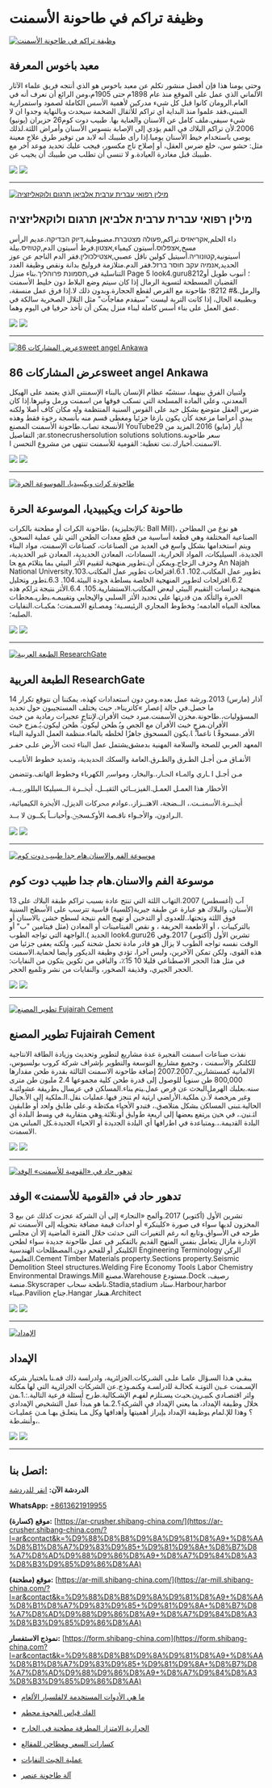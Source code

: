 # وظيفة تراكم في طاحونة الأسمنت

<a href="https://swt.shibang-china.com/?l=ar&img&k=%D9%88%D8%B8%D9%8A%D9%81%D8%A9+%D8%AA%D8%B1%D8%A7%D9%83%D9%85+%D9%81%D9%8A+%D8%B7%D8%A7%D8%AD%D9%88%D9%86%D8%A9+%D8%A7%D9%84%D8%A3%D8%B3%D9%85%D9%86%D8%AA" target="_blank">![وظيفة تراكم في طاحونة الأسمنت](http://static.shibang-china.com/all-800x300/1411.jpg)</a>

## معبد باخوس المعرفة
وحتى يومنا هذا فإن أفضل منشور تكلم عن معبد باخوس هو الذي أنتجه فريق علماء الآثار الألماني الذي عمل على الموقع منذ عام 1898م حتى 1905م،ومن الرائع أن نعرف أنه في العام.الرومان كانوا قبل كل شيء مدركين لأهمية الأسس الكاملة لصمود واستمرارية المبنى،فقد علموا منذ البداية أي تراكم للأثقال الضخمة سيحدث وبالنهاية وجدوا ان لا شيء سيفي.ملف كامل عن الاسنان والعناية بها. طبيب دوت كوم26 حزيران (يونيو) 2006.لأن تراكم البلاك في الفم يؤدي إلى الإصابة بتسوس الأسنان وأمراض اللثة.لذلك يوصى باستخدام خيط الأسنان يوميا.إذا رأى طبيبك أنه لابد من توفير طرق علاج معينة مثل: حشو سن، خلع ضرس العقل، أو إصلاح تاج مكسور، فيجب عليك تحديد موعد آخر مع طبيبك قبل مغادرة العيادة.و لا تنسى أن تطلب من طبيبك أن يجيب عن.


<a href="https://whatsapp.shibangsoft.com/WhatsApp.php" target="_blank" title="WhatsApp">![](http://static.shibang-china.com/icon/whatsapp.png)</a> <a href="https://swt.shibang-china.com/?l=ar&icon&k=%D9%88%D8%B8%D9%8A%D9%81%D8%A9+%D8%AA%D8%B1%D8%A7%D9%83%D9%85+%D9%81%D9%8A+%D8%B7%D8%A7%D8%AD%D9%88%D9%86%D8%A9+%D8%A7%D9%84%D8%A3%D8%B3%D9%85%D9%86%D8%AA" target="_blank">![](http://static.shibang-china.com/icon/chat-ar.png)</a>

---

<a href="https://swt.shibang-china.com/?l=ar&img&k=%D9%88%D8%B8%D9%8A%D9%81%D8%A9+%D8%AA%D8%B1%D8%A7%D9%83%D9%85+%D9%81%D9%8A+%D8%B7%D8%A7%D8%AD%D9%88%D9%86%D8%A9+%D8%A7%D9%84%D8%A3%D8%B3%D9%85%D9%86%D8%AA" target="_blank">![מילין רפואי עברית ערבית אלביאן תרגום ולוקאליזציה](http://static.shibang-china.com/all-800x300/1065.jpg)</a>

## מילין רפואי עברית ערבית אלביאן תרגום ולוקאליזציה
داء الحلم,אקריאזיס.تراكم,פעולה מצטברת.مضبوطية,דיוק הבדיקה.عديم الرأس مسخ,אצפלוס.أسيتون كيمياء,אצטון.فرط أسيتون الدم,קטוזיס.بيلة أسيتونية,קטונוריה.أسيتيل كولين ناقل عصبي,אצטילכולין.فقر الدم الناجم عن عوز الحديد,אנמיה עקב חוסר ברזל.فقر الدم.متلازمة فروليخ بدانة ونقص وظيفة الغدد التناسلية في,תסמונת פרוהליך.بناء منزل Page 5 look4.guru8212؛ أنبوب طويل أو القضبان المسطحة لتسوية الرمال إذا كان سيتم وضع البلاط دون خليط الأسمنت والرمل.&amp;# 8212؛ طاحونة مع القرص لقطع الحجارة.وبدون ذلك لا.إذا فرق عمل منسقة، وبطبيعة الحال، إذا كانت التربة ليست &quot;سيقدم مفاجآت&quot; مثل التلال الصخرية سالكة في عمق العمل على بناء أسس كاملة لبناء منزل يمكن أن تأخذ حرفيا في اليوم وهما.


<a href="https://whatsapp.shibangsoft.com/WhatsApp.php" target="_blank" title="WhatsApp">![](http://static.shibang-china.com/icon/whatsapp.png)</a> <a href="https://swt.shibang-china.com/?l=ar&icon&k=%D9%88%D8%B8%D9%8A%D9%81%D8%A9+%D8%AA%D8%B1%D8%A7%D9%83%D9%85+%D9%81%D9%8A+%D8%B7%D8%A7%D8%AD%D9%88%D9%86%D8%A9+%D8%A7%D9%84%D8%A3%D8%B3%D9%85%D9%86%D8%AA" target="_blank">![](http://static.shibang-china.com/icon/chat-ar.png)</a>

---

<a href="https://swt.shibang-china.com/?l=ar&img&k=%D9%88%D8%B8%D9%8A%D9%81%D8%A9+%D8%AA%D8%B1%D8%A7%D9%83%D9%85+%D9%81%D9%8A+%D8%B7%D8%A7%D8%AD%D9%88%D9%86%D8%A9+%D8%A7%D9%84%D8%A3%D8%B3%D9%85%D9%86%D8%AA" target="_blank">![عرض المشاركات 86sweet angel Ankawa](http://static.shibang-china.com/all-800x300/517.jpg)</a>

## عرض المشاركات 86sweet angel Ankawa
ولتبيان الفرق بينهما، سنشبّه عظام الإنسان بالبناء الإسمنتي الذي يعتمد على الهيكل المعدني، وعلى المادة المسلحة التي تسكب فوقها من اسمنت ورمل وغيرها.إذا كان ضرس العقل متوضع بشكل جيد على القوس السنية المنتظمة وله مكان كاف أصلا ولكنه يبدي أعراضا مزعجة كأن يكون بازغا جزئيا ومغطى قسم منه بأنسجة رخوة فقط وهذه الأنسجة تصاب.طاحونة الأسمنت المصنع YouTube29 أيار (مايو) 2016.المزيد من التفاصيل ;ar.stonecrushersolution solutions solutions.سعر طاحونة الاسمنت.أخبارك.نت تغطية: القومية للأسمنت تنتهى من مشروع التحسن ا.


<a href="https://whatsapp.shibangsoft.com/WhatsApp.php" target="_blank" title="WhatsApp">![](http://static.shibang-china.com/icon/whatsapp.png)</a> <a href="https://swt.shibang-china.com/?l=ar&icon&k=%D9%88%D8%B8%D9%8A%D9%81%D8%A9+%D8%AA%D8%B1%D8%A7%D9%83%D9%85+%D9%81%D9%8A+%D8%B7%D8%A7%D8%AD%D9%88%D9%86%D8%A9+%D8%A7%D9%84%D8%A3%D8%B3%D9%85%D9%86%D8%AA" target="_blank">![](http://static.shibang-china.com/icon/chat-ar.png)</a>

---

<a href="https://swt.shibang-china.com/?l=ar&img&k=%D9%88%D8%B8%D9%8A%D9%81%D8%A9+%D8%AA%D8%B1%D8%A7%D9%83%D9%85+%D9%81%D9%8A+%D8%B7%D8%A7%D8%AD%D9%88%D9%86%D8%A9+%D8%A7%D9%84%D8%A3%D8%B3%D9%85%D9%86%D8%AA" target="_blank">![طاحونة كرات ويكيبيديا، الموسوعة الحرة](http://static.shibang-china.com/all-800x300/167.jpg)</a>

## طاحونة كرات ويكيبيديا، الموسوعة الحرة
طاحونة الكرات أو مطحنة بالكرات، (بالإنجليزية: Ball Mill)، هو نوع من المطاحن الصناعية المختلفة وهي قطعة أساسية من قطع معدات الطحن التي تلي عملية السحق، ويتم استخدامها بشكل واسع في العديد من الصناعات، كصناعات الإسمنت، مواد البناء الجديدة، السيليكات، المواد الحرارية، السمادات، المعادن الحديدية، المعادن غير الحديدية، وخزف الزجاج.ويمكن أن.ﺘﻁﻭﻴﺭ ﻤﻨﻬﺠﻴﺔ ﻟﺘﻘﻴﻴﻡ ﺍﻷﺜﺭ ﺍﻟﺒﻴﺌﻲ ﺒﻤﺎ ﻴﺘﻼﺌﻡ ﻤﻊ ﺤﺎ An Najah National Universityﺘﻁﻭﻴﺭ ﻋﻤل ﺍﻟﻤﻜﺎﺘﺏ.102. 6.1.ﺍﻗﺘﺭﺍﺤﺎﺕ ﺘﻁﻭﻴﺭ ﻋﻤل ﺍﻟﻤﻜﺎﺘﺏ.103. 6.2.ﺍﻗﺘﺭﺍﺤﺎﺕ ﻟﺘﻁﻭﻴﺭ ﺍﻟﻤﻨﻬﺠﻴﺔ ﺍﻟﺨﺎﺼﺔ ﺒﺴﻠﻁﺔ ﺠﻭﺩﺓ ﺍﻟﺒﻴﺌﺔ.104. 6.3.ﺘﻁﻭﺭ ﻭﺘﺤﻠﻴل ﻤﻨﻬﺠﻴﺔ ﺩﺭﺍﺴﺎﺕ ﺍﻟﺘﻘﻴﻴﻡ ﺍﻟﺒﻴﺌﻲ ﻟﺒﻌﺽ ﺍﻟﻤﻜﺎﺘﺏ.ﺍﻻﺴﺘﺸﺎﺭﻴﺔ.105. 6.4.ﺍﻷﺜﺭ ﻨﺘﻴﺠﺔ ﺘﺭﺍﻜﻡ ﻫﺫﻩ ﺍﻟﺨﺒﺭﺓ ﻭﺍﻟﺘﺄﻜﺩ ﻤﻥ ﻗﺩﺭﺘﻬﺎ ﻋﻠﻰ ﺘﺤﺩﻴﺩ ﺍﻷﺜﺭ ﺍﻟﺴﻠﺒﻲ ﻭﺍﻹﻴﺠﺎﺒﻲ ﻭﺘﻘﻴﻴﻤـﻪ.ﺒﻁﺭﻴ.ﻤﺤﻁﺎﺕ ﻤﻌﺎﻟﺠﺔ ﺍﻟﻤﻴﺎﻩ ﺍﻟﻌﺎﺩﻤﻪ؛ ﻭﺨﻁﻭﻁ ﺍﻟﻤﺠﺎﺭﻱ ﺍﻟﺭﺌﻴﺴـﻴﺔ؛ ﻭﻤﺼـﺎﻨﻊ ﺍﻻﺴـﻤﻨﺕ؛ ﻤﻜﺒـﺎﺕ.ﺍﻟﻨﻔﺎﻴﺎﺕ ﺍﻟﺼﻠﺒﻪ؛.


<a href="https://whatsapp.shibangsoft.com/WhatsApp.php" target="_blank" title="WhatsApp">![](http://static.shibang-china.com/icon/whatsapp.png)</a> <a href="https://swt.shibang-china.com/?l=ar&icon&k=%D9%88%D8%B8%D9%8A%D9%81%D8%A9+%D8%AA%D8%B1%D8%A7%D9%83%D9%85+%D9%81%D9%8A+%D8%B7%D8%A7%D8%AD%D9%88%D9%86%D8%A9+%D8%A7%D9%84%D8%A3%D8%B3%D9%85%D9%86%D8%AA" target="_blank">![](http://static.shibang-china.com/icon/chat-ar.png)</a>

---

<a href="https://swt.shibang-china.com/?l=ar&img&k=%D9%88%D8%B8%D9%8A%D9%81%D8%A9+%D8%AA%D8%B1%D8%A7%D9%83%D9%85+%D9%81%D9%8A+%D8%B7%D8%A7%D8%AD%D9%88%D9%86%D8%A9+%D8%A7%D9%84%D8%A3%D8%B3%D9%85%D9%86%D8%AA" target="_blank">![ﺍﻟﻄﺒﻌﺔ ﺍﻟﻌﺮﺑﻴﺔ ResearchGate](http://static.shibang-china.com/all-800x300/818.jpg)</a>

## ﺍﻟﻄﺒﻌﺔ ﺍﻟﻌﺮﺑﻴﺔ ResearchGate
14 آذار (مارس) 2013.ورشة عمل بعده.ومن دون استعدادات كهذه، يمكننا أن نتوقع تكرار ما حصل.في حالة إعصار »كاترينا«، حيث يختلف المستجيبون حول تحديد المسؤوليات،.ﻃﺎﺣﻮﻧﺔ.ﻣﺨﺰﻥ ﺍﻷﺳﻤﻨﺖ.ﻣﺒﺮﺩ ﺧﺒﺚ ﺍﻷﻓﺮﺍﻥ.ﻹﻧﺘﺎﺝ ﻋﺠﻴﺮﺍﺕ ﺭﻣﺎﺩﻳﺔ ﻣﻦ ﺧﺒﺚ ﺍﻷﻓﺮﺍﻥ.ﻤﺰﺝ ﺧﺒﺚ ﺍﻷﻓﺮﺍﻥ ﻣﻊ ﺍﻟﺠﺺ ﻭﻳُ ﻄﺤﻦ ﻟﻴﻜﻮﻥ.ُُ ﻄﺤﻦ ﻟﻴﻜﻮﻥ.ﻳُ.ﻤﺰﺝ ﺧﺒﺚ ﺍﻷﻓﺮ.ﻣﺴﺤﻮﻗً ﺎ ﻧﺎﻋﻤﺎ.ًً ﺎ.ﻳﻜﻮﻥ ﺍﻟﻤﺴﺤﻮﻕ ﺟﺎﻫﺰًﺍ ﻟﺨﻠﻄﻪ ﺑﺎﻟﻤﺎﺀ.منظمة العمل الدولية البناء المعهد العربي للصحة والسلامة المهنية بدمشقﻳﺸﺘﻤﻞ ﻋﻤﻞ ﺍﻟﺒﻨﺎﺀ ﲢﺖ ﺍﻷﺭﺽ ﻋﻠـﻰ ﺣﻔـﺮ ﺍﻷﻧﻔـﺎﻕ ﻣـﻦ ﺃﺟـﻞ ﺍﻟﻄـﺮﻕ ﻭﺍﻟﻄـﺮﻕ.ﺍﻟﻌﺎﻣﺔ ﻭﺍﻟﺴﻜﻚ ﺍﳊﺪﻳﺪﻳﺔ، ﻭﲤﺪﻳﺪ ﺧﻄﻮﻁ ﺍﻷﻧﺎﺑﻴـﺐ ﻣـﻦ ﺃﺟـﻞ ﺍ ـﺎﺭﻱ ﻭﺍﳌـﺎﺀ ﺍﳊـﺎﺭ،.ﻭﺍﻟﺒﺨﺎﺭ، ﻭﻣﻮﺍﺳﲑ ﺍﻟﻜﻬﺮﺑﺎﺀ ﻭﺧﻄﻮﻁ ﺍﳍﺎﺗﻒ.ﻭﺗﺘﻀﻤﻦ ﺍﻷﺧﻄﺎﺭ ﻫﺬﺍ ﺍﻟﻌﻤـﻞ ﺍﻟﻌﻤـﻞ.ﺍﻟﻔﻴﺰﻳــﺎﺋﻲ ﺍﻟﺜﻘﻴــﻞ، ﺃﲞــﺮﺓ ﺍﻟــﺴﻴﻠﻴﻜﺎ ﺍﻟﺒﻠﻠﻮﺭ.ﻳــﺔ، ﺃﲞــﺮﺓ.ﺍﻷﲰﻨــﺖ.، ﺍﻟــﻀﺠﺔ، ﺍﻻﻫﺘــﺰﺍﺯ،.ﻋﻮﺍﺩﻡ ﳏﺮﻛﺎﺕ ﺍﻟﺪﻳﺰﻝ، ﺍﻷﲞﺮﺓ ﺍﻟﻜﻴﻤﻴﺎﺋﻴﺔ، ﺍﻟـﺮﺍﺩﻭﻥ، ﻭﺍﻷﺟـﻮﺍﺀ ﻧﺎﻗـﺼﺔ ﺍﻷﻭﻛـﺴﺠﲔ.ﻭﺃﺣﻴﺎﻧــﺎً ﻳﻜــﻮﻥ ﻻ ﺑــﺪ.


<a href="https://whatsapp.shibangsoft.com/WhatsApp.php" target="_blank" title="WhatsApp">![](http://static.shibang-china.com/icon/whatsapp.png)</a> <a href="https://swt.shibang-china.com/?l=ar&icon&k=%D9%88%D8%B8%D9%8A%D9%81%D8%A9+%D8%AA%D8%B1%D8%A7%D9%83%D9%85+%D9%81%D9%8A+%D8%B7%D8%A7%D8%AD%D9%88%D9%86%D8%A9+%D8%A7%D9%84%D8%A3%D8%B3%D9%85%D9%86%D8%AA" target="_blank">![](http://static.shibang-china.com/icon/chat-ar.png)</a>

---

<a href="https://swt.shibang-china.com/?l=ar&img&k=%D9%88%D8%B8%D9%8A%D9%81%D8%A9+%D8%AA%D8%B1%D8%A7%D9%83%D9%85+%D9%81%D9%8A+%D8%B7%D8%A7%D8%AD%D9%88%D9%86%D8%A9+%D8%A7%D9%84%D8%A3%D8%B3%D9%85%D9%86%D8%AA" target="_blank">![موسوعة الفم والاسنان.هام جدا طبيب دوت كوم](http://static.shibang-china.com/all-800x300/1273.jpg)</a>

## موسوعة الفم والاسنان.هام جدا طبيب دوت كوم
13 آب (أغسطس) 2007.التهاب اللثة التي تنتج عادة بسبب تراكم طبقة البلاك على الأسنان، والبلاك هو عبارة عن طبقة جيرية(كلسية) قاسية تترسب على الأسطح السنية فوق اللثة وتحتها،.للعدوى أو التدخين أو تهيج الفم نتيجة لسطح خشن بالاسنان أو بالتركيبات ، أو الاطعمة الحريفة ، و نقص الفيتامينات أو المعادن (مثل فيتامين &quot;ب&quot; أو الحديد ).الواجهة التي تواجه الطوب look4.guru26 تشرين الأول (أكتوبر) 2017.وفي الوقت نفسه تواجه الطوب لا يزال هو قادر مادة تحمل شحنة كبير، ولكنه يعفى جزئيا من هذه القوى، ولكن تمكن الآخرين، وليس آخرا، تؤدي وظيفة الديكور وأيضا لحماية.الاسمنت في مثل هذا الحجر الاصطناعي قليلا 10 15٪، والباقي من تكوين يتكون من النفايات: الحجر الجيري، وقذيفة الصخور، والنفايات من نشر وتلميع الحجر.


<a href="https://whatsapp.shibangsoft.com/WhatsApp.php" target="_blank" title="WhatsApp">![](http://static.shibang-china.com/icon/whatsapp.png)</a> <a href="https://swt.shibang-china.com/?l=ar&icon&k=%D9%88%D8%B8%D9%8A%D9%81%D8%A9+%D8%AA%D8%B1%D8%A7%D9%83%D9%85+%D9%81%D9%8A+%D8%B7%D8%A7%D8%AD%D9%88%D9%86%D8%A9+%D8%A7%D9%84%D8%A3%D8%B3%D9%85%D9%86%D8%AA" target="_blank">![](http://static.shibang-china.com/icon/chat-ar.png)</a>

---

<a href="https://swt.shibang-china.com/?l=ar&img&k=%D9%88%D8%B8%D9%8A%D9%81%D8%A9+%D8%AA%D8%B1%D8%A7%D9%83%D9%85+%D9%81%D9%8A+%D8%B7%D8%A7%D8%AD%D9%88%D9%86%D8%A9+%D8%A7%D9%84%D8%A3%D8%B3%D9%85%D9%86%D8%AA" target="_blank">![تطوير المصنع Fujairah Cement](http://static.shibang-china.com/all-800x300/837.jpg)</a>

## تطوير المصنع Fujairah Cement
نفذت صناعات اسمنت الفجيرة عدة مشاريع لتطوير وتحديث وزيادة الطاقة الانتاجية للكلنكر والأسمنت ، وجميع مشاريع التوسعة والتطوير بإشراف شركة كروب بولسيوس، الالمانية كمستشارين.2007.2007 إضافة طاحونة الاسمنت الثالثة بقدرة طحن مقدارها 800,000 طن سنوياً للوصول إلى قدرة طحن كلية مجموعها 2.4 مليون طن مترى سنه.بعلبك الهرملﺍﻟﺒﺤﺙ ﻋﻥ ﻓﺭﺹ ﻋﻤل.ﻴﺘﻡ ﺒﻨﺎﺀ.ﺍﻟﻤﺴﺎﻜﻥ ﻓﻲ ﻋﺭﺴﺎل ﺒﻁﺭﻴﻘﺔ ﻋﺸﻭﺍﺌﻴ.ﺔ ﻭﻏﻴﺭ ﻤﺭﺨﺼﺔ ﻷ.ﻥ ﻤﻠﻜﻴﺔ.ﺍﻷﺭﺍﻀﻲ ﺍﺭﺜﻴﺔ ﻟﻡ ﺘﻨﺠﺯ ﻓﻴﻬﺎ.ﻋﻤﻠﻴﺎﺕ ﻨﻘل.ﺍﻟ.ﻤﻠﻜﻴﺔ ﺇﻟﻰ ﺍﻷ.ﺠﻴﺎل ﺍﻟﺤﺎﻟﻴﺔ.ﺘﺒﻨﻰ ﺍﻟﻤﺴﺎﻜﻥ ﺒﺸﻜل ﻤﺘﻼﺼﻕ.، ﻓﺘﺒﺩﻭ ﺍﻷﺤﻴﺎﺀ ﻤﻜﺘﻅﺔ ﻭ.ﻋﻠﻰ ﻁﺎﺒﻕ ﻭﺍﺤﺩ ﺃﻭ ﻁﺎﺒﻘﻴﻥ ﺍﺜ.ﻨﻴﻥ.، ﻓﻲ ﺤﻴﻥ ﻴﺭﺘﻔﻊ ﺒﻌﻀﻬﺎ ﺇﻟﻰ ﺍﺭﺒﻌﺔ ﻁﻭﺍﺒﻕ ﺃﻭ.ﺜﻼﺜﺔ.ﻭﻫﻲ ﻤﺘﻘﺎﺭﺒﺔ ﻓﻲ ﻭﺴﻁ ﺍﻟﺒﻠﺩﺓ ﺃﻱ ﺍﻟﺒﻠﺩﺓ ﺍﻟﻘﺩﻴﻤﺔ.،.ﻭﻤﺘﺒﺎﻋﺩﺓ ﻓﻲ ﺍﻁﺭﺍﻓﻬﺎ ﺃﻱ ﺍﻟﺒﻠﺩﺓ ﺍﻟﺠﺩﻴﺩﺓ ﺃﻭ ﺍﻻﺤﻴﺎﺀ ﺍﻟﺠﺩﻴﺩﺓ.ﻜل ﺍﻟﻤﺒﺎﻨﻲ ﻤﻥ ﺍﻻﺴﻤﻨﺕ.


<a href="https://whatsapp.shibangsoft.com/WhatsApp.php" target="_blank" title="WhatsApp">![](http://static.shibang-china.com/icon/whatsapp.png)</a> <a href="https://swt.shibang-china.com/?l=ar&icon&k=%D9%88%D8%B8%D9%8A%D9%81%D8%A9+%D8%AA%D8%B1%D8%A7%D9%83%D9%85+%D9%81%D9%8A+%D8%B7%D8%A7%D8%AD%D9%88%D9%86%D8%A9+%D8%A7%D9%84%D8%A3%D8%B3%D9%85%D9%86%D8%AA" target="_blank">![](http://static.shibang-china.com/icon/chat-ar.png)</a>

---

<a href="https://swt.shibang-china.com/?l=ar&img&k=%D9%88%D8%B8%D9%8A%D9%81%D8%A9+%D8%AA%D8%B1%D8%A7%D9%83%D9%85+%D9%81%D9%8A+%D8%B7%D8%A7%D8%AD%D9%88%D9%86%D8%A9+%D8%A7%D9%84%D8%A3%D8%B3%D9%85%D9%86%D8%AA" target="_blank">![تدهور حاد في «القومية للأسمنت» الوفد](http://static.shibang-china.com/all-800x300/1344.jpg)</a>

## تدهور حاد في «القومية للأسمنت» الوفد
3 تشرين الأول (أكتوبر) 2017.وألمح «النجار» إلى أن الشركة عجزت كذلك عن بيع المخزون لديها سواء فى صورة «كلينكر» أو احداث قيمة مضافة بتحويله إلى الأسمنت ثم طرحه فى الأسواق.وتابع انه رغم التغيرات التى حدثت خلال الفترة الماضية إلا أن مجلس الإدارة مازال يتعامل بنفس المنهج القديم بالتفكير فى عمل طاحونة جديدة سواء لطحن الكلينكر أو للفحم دون.المصطلحات الهندسية Engineering Terminology الركن التعليمي.Cement Timber Materials property.Sections property.Seismic Demolition Steel structures.Welding Fire Economy Tools Labor Chemistry Environmental Drawings.Mill مصنع.Warehouse مستودع.Dock رصيف، منصة.Skyscraper ناطحة سحاب.Stadia,stadium ستاد.Harbour,harbor ميناء.Pavilion جناح.Hangar هنغار.Architect


<a href="https://whatsapp.shibangsoft.com/WhatsApp.php" target="_blank" title="WhatsApp">![](http://static.shibang-china.com/icon/whatsapp.png)</a> <a href="https://swt.shibang-china.com/?l=ar&icon&k=%D9%88%D8%B8%D9%8A%D9%81%D8%A9+%D8%AA%D8%B1%D8%A7%D9%83%D9%85+%D9%81%D9%8A+%D8%B7%D8%A7%D8%AD%D9%88%D9%86%D8%A9+%D8%A7%D9%84%D8%A3%D8%B3%D9%85%D9%86%D8%AA" target="_blank">![](http://static.shibang-china.com/icon/chat-ar.png)</a>

---

<a href="https://swt.shibang-china.com/?l=ar&img&k=%D9%88%D8%B8%D9%8A%D9%81%D8%A9+%D8%AA%D8%B1%D8%A7%D9%83%D9%85+%D9%81%D9%8A+%D8%B7%D8%A7%D8%AD%D9%88%D9%86%D8%A9+%D8%A7%D9%84%D8%A3%D8%B3%D9%85%D9%86%D8%AA" target="_blank">![ﺍﻹﻤﺩﺍﺩ](http://static.shibang-china.com/all-800x300/819.jpg)</a>

## ﺍﻹﻤﺩﺍﺩ
ﻴﺒﻘـﻲ ﻫـﺫﺍ ﺍﻟﺴـﺅﺍل ﻋﺎﻤـﺎ ﻋﻠـﻰ ﺍﻟﺸـﺭﻜﺎﺕ.ﺍﻟﺠﺯﺍﺌﺭﻴﺔ، ﻭﻟﺩﺭﺍﺴﺔ ﺫﻟﻙ ﻗﻤ.ﻨﺎ ﺒﺎﺨﺘﻴﺎﺭ ﺸﺭﻜﺔ ﺍﻹﺴـﻤﻨﺕ ﻋـﻴﻥ ﺍﻟﺘﻭﺘـﺔ ﻜﺤﺎﻟـﺔ ﻟﻠﺩﺭﺍﺴـﺔ ﻭﻜﻨﻤـﻭﺫﺝ.ﻋﻥ ﺍﻟﺸﺭﻜﺎﺕ ﺍﻟﺠﺯﺍﺌﺭﻴﺔ ﺍﻟﺘﻲ ﻟﻬﺎ ﻤﻜﺎﻨﺔ ﻭﺍﺜﺭ ﺍﻗﺘﺼـﺎﺩﻱ ﻜﺒﻴـﺭﻴﻥ.ﺤﻴـﺙ ﻴﺴـﺘﻠﺯﻡ ﻟﻔﻬـﻡ ﺍﻹﺸـﻜﺎﻟﻴﺔ.ﻁﺭﺡ ﺃﺴﺌﻠﺔ ﻓﺭﻋﻴﺔ ﺍﻟﺘﺎﻟﻴﺔ.:.1.ﻤﻥ ﺨﻼل ﻭﻅﻴﻔﺔ ﺍﻹﻤﺩﺍﺩ، ﻤﺎ ﻴﻌﻨﻲ ﺍﻹﻤﺩﺍﺩ ﻓﻲ ﺍﻟﺸﺭﻜﺔ؟.2.ﻤﺎ ﻫﻭ ﻤﺒﺩﺃ ﻋﻤل ﺍﻟﺘﺸﺨﻴﺹ ﺍﻹﻤﺩﺍﺩﻱ ؟ ﻭﻫﺫﺍ ﻟﻺ.ﻟﻤﺎﻡ ﺒﻭﻅﻴﻔﺔ ﺍﻹﻤﺩﺍﺩ ﺒﺈﺒﺭﺍﺯ ﺃﻫﻤﻴﺘﻬﺎ ﻭﺃﻫﺩﺍﻓﻬﺎ ﻭﻜل ﻤـﺎ ﻴﺘﻌﻠـﻕ ﺒﻬـﺎ ﻤـﻥ ﻋﻤﻠﻴـﺎﺕ ﻭﺃﻨﺸـﻁﺔ،.

<a href="https://whatsapp.shibangsoft.com/WhatsApp.php" target="_blank" title="WhatsApp">![](http://static.shibang-china.com/icon/whatsapp.png)</a> <a href="https://swt.shibang-china.com/?l=ar&icon&k=%D9%88%D8%B8%D9%8A%D9%81%D8%A9+%D8%AA%D8%B1%D8%A7%D9%83%D9%85+%D9%81%D9%8A+%D8%B7%D8%A7%D8%AD%D9%88%D9%86%D8%A9+%D8%A7%D9%84%D8%A3%D8%B3%D9%85%D9%86%D8%AA" target="_blank">![](http://static.shibang-china.com/icon/chat-ar.png)</a>

---
## اتصل بنا:

**الدردشة الآن:** [انقر للدردشة](https://swt.shibang-china.com?l=ar&contact&k=%D9%88%D8%B8%D9%8A%D9%81%D8%A9+%D8%AA%D8%B1%D8%A7%D9%83%D9%85+%D9%81%D9%8A+%D8%B7%D8%A7%D8%AD%D9%88%D9%86%D8%A9+%D8%A7%D9%84%D8%A3%D8%B3%D9%85%D9%86%D8%AA)

**WhatsApp:**  [+8613621919955](https://whatsapp.shibangsoft.com/WhatsApp.php)

**موقع (كسارة):** [https://ar-crusher.shibang-china.com/](https://ar-crusher.shibang-china.com/?l=ar&contact&k=%D9%88%D8%B8%D9%8A%D9%81%D8%A9+%D8%AA%D8%B1%D8%A7%D9%83%D9%85+%D9%81%D9%8A+%D8%B7%D8%A7%D8%AD%D9%88%D9%86%D8%A9+%D8%A7%D9%84%D8%A3%D8%B3%D9%85%D9%86%D8%AA)

**موقع (مطحنة):** [https://ar-mill.shibang-china.com/](https://ar-mill.shibang-china.com/?l=ar&contact&k=%D9%88%D8%B8%D9%8A%D9%81%D8%A9+%D8%AA%D8%B1%D8%A7%D9%83%D9%85+%D9%81%D9%8A+%D8%B7%D8%A7%D8%AD%D9%88%D9%86%D8%A9+%D8%A7%D9%84%D8%A3%D8%B3%D9%85%D9%86%D8%AA)

**نموذج الاستفسار:** [https://form.shibang-china.com](https://form.shibang-china.com?l=ar&contact&k=%D9%88%D8%B8%D9%8A%D9%81%D8%A9+%D8%AA%D8%B1%D8%A7%D9%83%D9%85+%D9%81%D9%8A+%D8%B7%D8%A7%D8%AD%D9%88%D9%86%D8%A9+%D8%A7%D9%84%D8%A3%D8%B3%D9%85%D9%86%D8%AA)

* [ما هي الأدوات المستخدمة لالفلسبار الألغام](../27/%D9%85%D8%A7%20%D9%87%D9%8A%20%D8%A7%D9%84%D8%A3%D8%AF%D9%88%D8%A7%D8%AA%20%D8%A7%D9%84%D9%85%D8%B3%D8%AA%D8%AE%D8%AF%D9%85%D8%A9%20%D9%84%D8%A7%D9%84%D9%81%D9%84%D8%B3%D8%A8%D8%A7%D8%B1%20%D8%A7%D9%84%D8%A3%D9%84%D8%BA%D8%A7%D9%85.md)

* [الفك قياس الفجوة محطم](../30/%D8%A7%D9%84%D9%81%D9%83%20%D9%82%D9%8A%D8%A7%D8%B3%20%D8%A7%D9%84%D9%81%D8%AC%D9%88%D8%A9%20%D9%85%D8%AD%D8%B7%D9%85.md)

* [الحرارية الامتزاز المطرقة مطحنة في الخارج](../27/%D8%A7%D9%84%D8%AD%D8%B1%D8%A7%D8%B1%D9%8A%D8%A9%20%D8%A7%D9%84%D8%A7%D9%85%D8%AA%D8%B2%D8%A7%D8%B2%20%D8%A7%D9%84%D9%85%D8%B7%D8%B1%D9%82%D8%A9%20%D9%85%D8%B7%D8%AD%D9%86%D8%A9%20%D9%81%D9%8A%20%D8%A7%D9%84%D8%AE%D8%A7%D8%B1%D8%AC.md)

* [كسارات السعر ومطاحن للمقالع](../29/%D9%83%D8%B3%D8%A7%D8%B1%D8%A7%D8%AA%20%D8%A7%D9%84%D8%B3%D8%B9%D8%B1%20%D9%88%D9%85%D8%B7%D8%A7%D8%AD%D9%86%20%D9%84%D9%84%D9%85%D9%82%D8%A7%D9%84%D8%B9.md)

* [عملية الخبث النفايات](../30/%D8%B9%D9%85%D9%84%D9%8A%D8%A9%20%D8%A7%D9%84%D8%AE%D8%A8%D8%AB%20%D8%A7%D9%84%D9%86%D9%81%D8%A7%D9%8A%D8%A7%D8%AA.md)

* [آلة طاحونة عنصر](../27/%D8%A2%D9%84%D8%A9%20%D8%B7%D8%A7%D8%AD%D9%88%D9%86%D8%A9%20%D8%B9%D9%86%D8%B5%D8%B1.md)